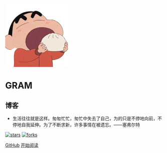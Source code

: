![logo](_media/logo.png)

# GRAM

## 博客

- 生活往往就是这样。匆匆忙忙，匆忙中失去了自己，为的只是不停地向前，不停地自我延伸。为了不断求新，许多事情在被遗忘。——塞弗尔特
    
[![stars](https://badgen.net/github/stars/yangerke/yangerke.github.io?icon=github&color=4ab8a1)](https://github.com/yangerke/yangerke.github.io) [![forks](https://badgen.net/github/forks/yangerke/yangerke.github.io?icon=github&color=4ab8a1)](https://github.com/yangerke/yangerke.github.io) 

[GitHub](<https://github.com/yangerke/yangerke.github.io>)
[开始阅读](README.md)